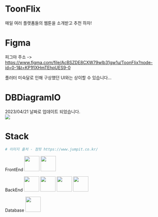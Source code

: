 # ToonFlix

매일 여러 플랫폼들의 웹툰을 소개받고 추천 하자!

# Figma

피그마 주소 -> https://www.figma.com/file/AcBSZDE8CXW79wlb31gw1u/ToonFlix?node-id=0-1&t=KP1fIXHmTEhpUES9-0

플러터 미숙달로 인해 구상했던 UI와는 상이할 수 있습니다...

# DBDiagramIO

2023/04/21 날짜로 업데이트 되었습니다.  
<img src='https://user-images.githubusercontent.com/77562358/232296961-c96297c6-7b66-4509-9891-b188f58c05dd.png'>

# Stack

```bash
# 이미지 출처 - 점핏 https://www.jumpit.co.kr/
```

FrontEnd
<img src='https://cdn.jumpit.co.kr/images/stacks/flutter.png' width="50" height="50"> <img src='https://cdn.jumpit.co.kr/images/stacks/dart.png' width="50" height="50">

BackEnd
<img src='https://cdn.jumpit.co.kr/images/stacks/typescript.png' width="50" height="50"> <img src='https://cdn.jumpit.co.kr/images/stacks/TypeORM.png' width="50" height="50"> <img src='https://cdn.jumpit.co.kr/images/stacks/nestjs.png' width="50" height="50"> <img src='https://cdn.jumpit.co.kr/images/stacks/node.js.png' width="50" height="50">

Database
<img src='https://cdn.jumpit.co.kr/images/stacks/mysql.png' width="50" height="50">